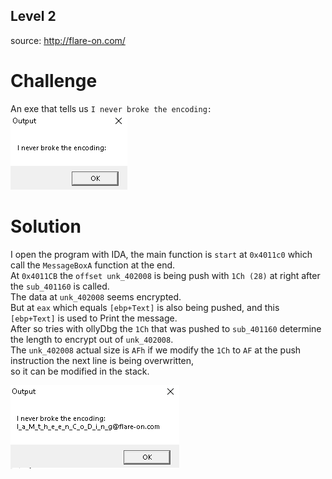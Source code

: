 ## Level 2
source: http://flare-on.com/

# Challenge

An exe that tells us `I never broke the encoding:`
![](messagebox.png)

# Solution
I open the program with IDA, the main function is `start` at `0x4011c0` which call the `MessageBoxA` function at the end.\
At `0x4011CB` the `offset unk_402008` is being push with `1Ch (28)` at right after the `sub_401160` is called.\
The data at `unk_402008` seems encrypted.\
But at `eax` which equals `[ebp+Text]` is also being pushed, and this `[ebp+Text]` is used to Print the message.\
After so tries with ollyDbg the `1Ch` that was pushed to `sub_401160` determine the length to encrypt out of `unk_402008`.\
The `unk_402008` actual size is `AFh` if we modify the `1Ch` to `AF` at the push instruction the next line is being overwritten,\
so it can be modified in the stack.

![](solution_msg_box.png)
